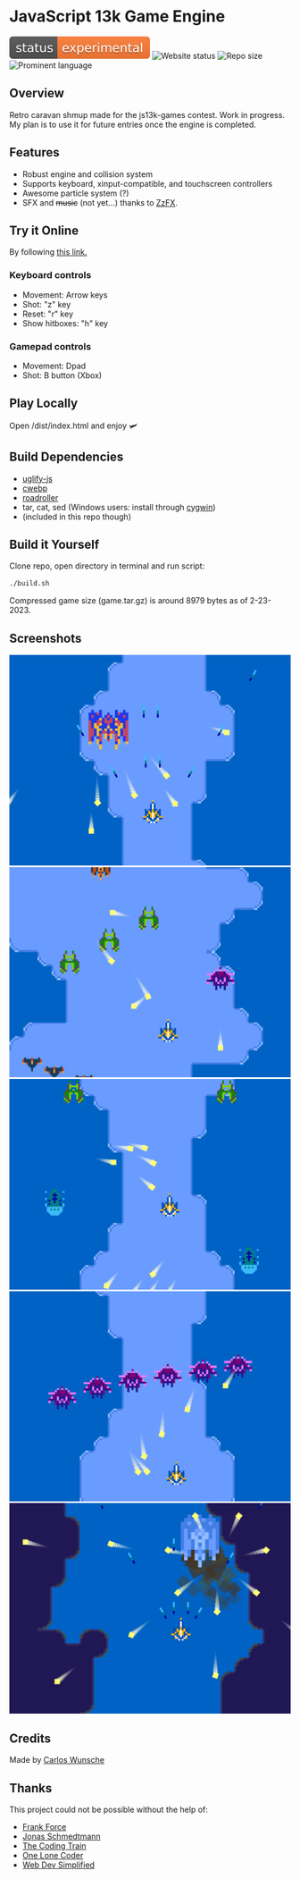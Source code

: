 # JavaScript 13k Game Engine

[![status: experimental](https://github.com/GIScience/badges/raw/master/status/experimental.svg)](https://github.com/GIScience/badges#experimental) <img src="https://img.shields.io/website?up_message=online&amp;url=https%3A%2F%2Fjs13k-shmup.netlify.app" alt="Website status"> <img src="https://img.shields.io/github/repo-size/carloswunsche/new-shmup" alt="Repo size"> <img src="https://img.shields.io/github/languages/top/carloswunsche/new-shmup" alt="Prominent language">

## Overview

Retro caravan shmup made for the js13k-games contest. Work in progress. My plan is to use it for future entries once the engine is completed.

## Features

- Robust engine and collision system
- Supports keyboard, xinput-compatible, and touchscreen controllers
- Awesome particle system (?)
- SFX and ~~music~~ (not yet...) thanks to [ZzFX](https://killedbyapixel.github.io/ZzFX/).

## Try it Online

By following [this link.](https://js13k-shmup.netlify.app)
### Keyboard controls
- Movement: Arrow keys
- Shot: "z" key
- Reset: "r" key
- Show hitboxes: "h" key
### Gamepad controls
- Movement: Dpad
- Shot: B button (Xbox)

## Play Locally

Open /dist/index.html and enjoy 🛩️

## Build Dependencies

- [uglify-js](https://www.npmjs.com/package/uglify-js)
- [cwebp](https://developers.google.com/speed/webp/docs/cwebp)
- [roadroller](https://github.com/lifthrasiir/roadroller)
- tar, cat, sed (Windows users: install through [cygwin](https://www.cygwin.com/))
- (included in this repo though)

## Build it Yourself

Clone repo, open directory in terminal and run script:

```bash
./build.sh
```

Compressed game size (game.tar.gz) is around 8979 bytes as of 2-23-2023.

## Screenshots

![Screenshot 1](/screenshots/screenshot1.png)
![Screenshot 2](/screenshots/screenshot2.png)
![Screenshot 3](/screenshots/screenshot3.png)
![Screenshot 4](/screenshots/screenshot4.png)
![Screenshot 5](/screenshots/screenshot5.png)

## Credits

Made by [Carlos Wunsche](https://carloswunsche.github.io)

## Thanks

This project could not be possible without the help of:

- [Frank Force](https://frankforce.com/)
- [Jonas Schmedtmann](https://codingheroes.io/)
- [The Coding Train](https://www.youtube.com/@TheCodingTrain)
- [One Lone Coder](https://www.youtube.com/@javidx9)
- [Web Dev Simplified](https://www.youtube.com/@WebDevSimplified)
